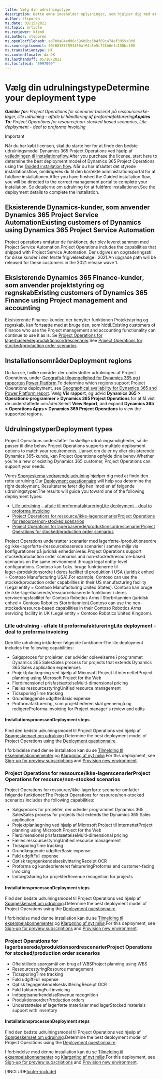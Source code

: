 ```yaml
---
title: Vælg din udrulningstype
description: Dette emne indeholder oplysninger, som hjælper dig med at fastlægge den korrekte udrulningstype for Project operations for din virksomhed.
author: stsporen
ms.date: 03/15/2021
ms.topic: article
ms.reviewer: kfend
ms.author: stsporen
ms.openlocfilehash: ad700a84edd6c39609bc5b4f09ca74af3059a0dd
ms.sourcegitcommit: 40f68387f594180af64a5e5c748b6efa188bd300
ms.translationtype: HT
ms.contentlocale: da-DK
ms.lasthandoff: 05/10/2021
ms.locfileid: "5997099"
---
```

# <a name="determine-your-deployment-type"></a><span data-ttu-id="48a8b-103">Vælg din udrulningstype</span><span class="sxs-lookup"><span data-stu-id="48a8b-103">Determine your deployment type</span></span>

<span data-ttu-id="48a8b-104">_**Gælder for:** Project Operations for scenarier baseret på ressource/ikke-lager, lille udrulning - aftale til håndtering af proformafakturering_</span><span class="sxs-lookup"><span data-stu-id="48a8b-104">_**Applies To:** Project Operations for resource/non-stocked based scenarios, Lite deployment - deal to proforma invoicing_</span></span>

> [!IMPORTANT]
> <span data-ttu-id="48a8b-105">Når du har købt licensen, skal du starte her for at finde den bedste udrulningsmodel Dynamics 365 Project Operations ved hjælp af [vejledningen til installationsflow](https://aka.ms/provisionprojectoperations).</span><span class="sxs-lookup"><span data-stu-id="48a8b-105">After you purchase the license, start here to determine the best deployment model of Dynamics 365 Project Operations using the [Guided installation flow](https://aka.ms/provisionprojectoperations).</span></span>
> <span data-ttu-id="48a8b-106">Når du har afsluttet det styrede installationsflow, omdirigeres du til den korrekte administrationsportal for at fuldføre installationen.</span><span class="sxs-lookup"><span data-stu-id="48a8b-106">After you have finshed the Guided installation flow, you will be directed to the correct management portal to complete your installation.</span></span> <span data-ttu-id="48a8b-107">Se detaljerne om udrulning for at fuldføre installationen.</span><span class="sxs-lookup"><span data-stu-id="48a8b-107">See the deployment details to complete the installation.</span></span>


## <a name="existing-customers-of-dynamics-using-dynamics-365-project-service-automation"></a><span data-ttu-id="48a8b-108">Eksisterende Dynamics-kunder, som anvender Dynamics 365 Project Service Automation</span><span class="sxs-lookup"><span data-stu-id="48a8b-108">Existing customers of Dynamics using Dynamics 365 Project Service Automation</span></span>
<span data-ttu-id="48a8b-109">Project operations omfatter de funktioner, der blev leveret sammen med Project Service Automation.</span><span class="sxs-lookup"><span data-stu-id="48a8b-109">Project Operations includes the capabilities that shipped with Project Service Automation.</span></span> <span data-ttu-id="48a8b-110">Der udgives en opgraderingssti for disse kunder i den første frigivelsesbølge i 2021.</span><span class="sxs-lookup"><span data-stu-id="48a8b-110">An upgrade path will be released for these customers in the 2021 release wave 1.</span></span>

## <a name="existing-customers-of-dynamics-365-finance-using-project-management-and-accounting"></a><span data-ttu-id="48a8b-111">Eksisterende Dynamics 365 Finance-kunder, som anvender projektstyring og regnskab</span><span class="sxs-lookup"><span data-stu-id="48a8b-111">Existing customers of Dynamics 365 Finance using Project management and accounting</span></span> 

<span data-ttu-id="48a8b-112">Eksisterende Finance-kunder, der benytter funktionen Projektstyring og regnskab, kan fortsætte med at bruge den, som hidtil.</span><span class="sxs-lookup"><span data-stu-id="48a8b-112">Existing customers of Finance who use the Project management and accounting functionality can continue to use it as is.</span></span> <span data-ttu-id="48a8b-113">Se [Project Operations for lagerbaserede/produktionsordrescenarier](#pma).</span><span class="sxs-lookup"><span data-stu-id="48a8b-113">See [Project Operations for stocked/production order scenarios](#pma).</span></span>


## <a name="deployment-regions"></a><span data-ttu-id="48a8b-114">Installationsområder</span><span class="sxs-lookup"><span data-stu-id="48a8b-114">Deployment regions</span></span>
<span data-ttu-id="48a8b-115">Du kan se, hvilke områder der understøtter udrulningen af Project Operations, under [Geografisk tilgængelighed for Dynamics 365 og i rapporten Power Platform](https://dynamics.microsoft.com/en-us/geographic-availability/).</span><span class="sxs-lookup"><span data-stu-id="48a8b-115">To determine which regions support Project Operations deployment, see [Geographical availability for Dynamics 365 and Power Platform report](https://dynamics.microsoft.com/en-us/geographic-availability/).</span></span> <span data-ttu-id="48a8b-116">Vælg **Vis rapport**, og udvid **Dynamics 365 > Operations-programmer > Dynamics 365 Project Operations** for at få vist de understøttede områder.</span><span class="sxs-lookup"><span data-stu-id="48a8b-116">Select **View Report**, and expand **Dynamics 365 > Operations Apps > Dynamics 365 Project Operations** to view the supported regions.</span></span>

## <a name="deployment-types"></a><span data-ttu-id="48a8b-117">Udrulningstyper</span><span class="sxs-lookup"><span data-stu-id="48a8b-117">Deployment types</span></span>
<span data-ttu-id="48a8b-118">Project Operations understøtter forskellige udrulningsmuligheder, så de passer til dine behov.</span><span class="sxs-lookup"><span data-stu-id="48a8b-118">Project Operations supports multiple deployment options to match your requirements.</span></span> <span data-ttu-id="48a8b-119">Uanset om du er ny eller eksisterende Dynamics 365-kunde, kan Project Operations opfylde dine behov.</span><span class="sxs-lookup"><span data-stu-id="48a8b-119">Whether you're a new or existing Dynamics 365 customer, Project Operations can support your needs.</span></span>

<span data-ttu-id="48a8b-120">Vores [Spørgeskema vedrørende udrulning](https://aka.ms/provisionprojectoperations) hjælper dig med at finde den rette udrulning.</span><span class="sxs-lookup"><span data-stu-id="48a8b-120">Our [Deployment questionnaire](https://aka.ms/provisionprojectoperations) will help you determine the right deployment.</span></span> <span data-ttu-id="48a8b-121">Resultaterne fører dig hen imod en af følgende udrulningstyper:</span><span class="sxs-lookup"><span data-stu-id="48a8b-121">The results will guide you toward one of the following deployment types:</span></span>

- [<span data-ttu-id="48a8b-122">Lille udrulning – aftale til proformafakturering</span><span class="sxs-lookup"><span data-stu-id="48a8b-122">Lite deployment – deal to proforma invoicing</span></span>](#lite)
- [<span data-ttu-id="48a8b-123">Project Operations for ressource/ikke-lagerscenarier</span><span class="sxs-lookup"><span data-stu-id="48a8b-123">Project Operations for resource/non-stocked scenarios</span></span>](#integrated)
- [<span data-ttu-id="48a8b-124">Project Operations for lagerbaserede/produktionsordrescenarier</span><span class="sxs-lookup"><span data-stu-id="48a8b-124">Project Operations for stocked/production order scenarios</span></span>](#pma)

<span data-ttu-id="48a8b-125">Project Operations understøtter scenarier med lagerførte-/produktionsordre og ikke-lagerførte-/ressourcebaserede scenarier i samme miljø via konfigurationer på juridisk enhedsniveau.</span><span class="sxs-lookup"><span data-stu-id="48a8b-125">Project Operations support stocked/production order scenarios and non-stocked/resource-based scenarios on the same environment through legal entity-level configurations.</span></span> <span data-ttu-id="48a8b-126">Contoso kan f.eks. bruge funktionerne til lager-/produktionsordre i deres facilitet til produktion i USA (juridisk enhed = Contoso Manufacturing USA).</span><span class="sxs-lookup"><span data-stu-id="48a8b-126">For example, Contoso can use the stocked/production order capabilities in their US manufacturing facility (Legal entity = Contoso Manufacturing United States).</span></span> <span data-ttu-id="48a8b-127">Contoso kan bruge de ikke-lagerbaserede/ressourcebaserede funktioner i deres serviceringsfacilitet for Contoso Robotics Arms i Storbritannien (juridisk enhed = Contoso Robotics Storbritannien).</span><span class="sxs-lookup"><span data-stu-id="48a8b-127">Contoso can use the non-stocked/resource-based capabilities in their Contoso Robotics Arms servicing facility in UK (Legal entity = Contoso Robotics United Kingdom).</span></span>

### <a name="lite-deployment---deal-to-proforma-invoicing"></a><a  name="lite"></a><span data-ttu-id="48a8b-128">Lille udrulning - aftale til proformafakturering</span><span class="sxs-lookup"><span data-stu-id="48a8b-128">Lite deployment - deal to proforma invoicing</span></span>

<span data-ttu-id="48a8b-129">Den lille udrulning inkluderer følgende funktioner:</span><span class="sxs-lookup"><span data-stu-id="48a8b-129">The lite deployment includes the following capabilities:</span></span>

- <span data-ttu-id="48a8b-130">Salgsproces for projekter, der udvider oplevelserne i programmet Dynamics 365 Sales</span><span class="sxs-lookup"><span data-stu-id="48a8b-130">Sales process for projects that extends Dynamics 365 Sales application experiences</span></span>
- <span data-ttu-id="48a8b-131">Projektplanlægning ved hjælp af Microsoft Project til internettet</span><span class="sxs-lookup"><span data-stu-id="48a8b-131">Project planning using Microsoft Project for the Web</span></span>
- <span data-ttu-id="48a8b-132">Flerdimensionel prisfastsættelse</span><span class="sxs-lookup"><span data-stu-id="48a8b-132">Multi-dimensional pricing</span></span>
- <span data-ttu-id="48a8b-133">Fælles ressourcestyring</span><span class="sxs-lookup"><span data-stu-id="48a8b-133">Unified resource management</span></span>
- <span data-ttu-id="48a8b-134">Tidssporing</span><span class="sxs-lookup"><span data-stu-id="48a8b-134">Time tracking</span></span>
- <span data-ttu-id="48a8b-135">Grundlæggende udgifter</span><span class="sxs-lookup"><span data-stu-id="48a8b-135">Basic expense</span></span>
- <span data-ttu-id="48a8b-136">Proformafakturering, som projektlederen skal gennemgå og redigere</span><span class="sxs-lookup"><span data-stu-id="48a8b-136">Proforma invoicing for Project manager's review and edits</span></span> 

#### <a name="deployment-steps"></a><span data-ttu-id="48a8b-137">Installationsprocessen</span><span class="sxs-lookup"><span data-stu-id="48a8b-137">Deployment steps</span></span>
<span data-ttu-id="48a8b-138">Find den bedste udrulningsmodel til Project Operations ved hjælp af [Spørgeskemaet om udrulning](https://aka.ms/provisionprojectoperations).</span><span class="sxs-lookup"><span data-stu-id="48a8b-138">Determine the best deployment model of Project Operations using the [Deployment questionnaire](https://aka.ms/provisionprojectoperations).</span></span>

<span data-ttu-id="48a8b-139">I forbindelse med denne installation kan du se [Tilmelding til eksempelabonnementer](lite-preview-subscription-sign-up.md) og [Klargøring af nyt miljø](lite-deployment.md).</span><span class="sxs-lookup"><span data-stu-id="48a8b-139">For this deployment, see [Sign-up for preview subscriptions](lite-preview-subscription-sign-up.md) and [Provision new environment](lite-deployment.md).</span></span> 


### <a name="project-operations-for-resourcenon-stocked-scenarios"></a><a name="integrated"></a><span data-ttu-id="48a8b-140">Project Operations for ressource/ikke-lagerscenarier</span><span class="sxs-lookup"><span data-stu-id="48a8b-140">Project Operations for resource/non-stocked scenarios</span></span>
<span data-ttu-id="48a8b-141">Project Operations for ressource/ikke-lagerførte scenarier omfatter følgende funktioner:</span><span class="sxs-lookup"><span data-stu-id="48a8b-141">The Project Operations for resource/non-stocked scenarios includes the following capabilities:</span></span>
 
- <span data-ttu-id="48a8b-142">Salgsproces for projekter, der udvider programmet Dynamics 365 Sales</span><span class="sxs-lookup"><span data-stu-id="48a8b-142">Sales process for projects that extends the Dynamics 365 Sales application</span></span>
- <span data-ttu-id="48a8b-143">Projektplanlægning ved hjælp af Microsoft Project til internettet</span><span class="sxs-lookup"><span data-stu-id="48a8b-143">Project planning using Microsoft Project for the Web</span></span>
- <span data-ttu-id="48a8b-144">Flerdimensionel prisfastsættelse</span><span class="sxs-lookup"><span data-stu-id="48a8b-144">Multi-dimensional pricing</span></span>
- <span data-ttu-id="48a8b-145">Fælles ressourcestyring</span><span class="sxs-lookup"><span data-stu-id="48a8b-145">Unified resource management</span></span>
- <span data-ttu-id="48a8b-146">Tidssporing</span><span class="sxs-lookup"><span data-stu-id="48a8b-146">Time tracking</span></span>
- <span data-ttu-id="48a8b-147">Grundlæggende udgifter</span><span class="sxs-lookup"><span data-stu-id="48a8b-147">Basic expense</span></span>
- <span data-ttu-id="48a8b-148">Fuld udgift</span><span class="sxs-lookup"><span data-stu-id="48a8b-148">Full expense</span></span>
- <span data-ttu-id="48a8b-149">Optisk tegngenkendelseskvittering</span><span class="sxs-lookup"><span data-stu-id="48a8b-149">Receipt OCR</span></span>
- <span data-ttu-id="48a8b-150">Proforma og kundeorienteret fakturering</span><span class="sxs-lookup"><span data-stu-id="48a8b-150">Proforma and customer-facing invoicing</span></span> 
- <span data-ttu-id="48a8b-151">Indtægtsføring for projekter</span><span class="sxs-lookup"><span data-stu-id="48a8b-151">Revenue recognition for projects</span></span>

#### <a name="deployment-steps"></a><span data-ttu-id="48a8b-152">Installationsprocessen</span><span class="sxs-lookup"><span data-stu-id="48a8b-152">Deployment steps</span></span>
<span data-ttu-id="48a8b-153">Find den bedste udrulningsmodel til Project Operations ved hjælp af [Spørgeskemaet om udrulning](https://aka.ms/provisionprojectoperations).</span><span class="sxs-lookup"><span data-stu-id="48a8b-153">Determine the best deployment model of Project Operations using the [Deployment questionnaire](https://aka.ms/provisionprojectoperations).</span></span>

<span data-ttu-id="48a8b-154">I forbindelse med denne installation kan du se [Tilmelding til eksempelabonnementer](resource-sign-up-preview-subscription.md) og [Klargøring af nyt miljø](resource-provision-new-environment.md).</span><span class="sxs-lookup"><span data-stu-id="48a8b-154">For this deployment, see [Sign-up for preview subscriptions](resource-sign-up-preview-subscription.md) and [Provision new environment](resource-provision-new-environment.md).</span></span> 


### <a name="project-operations-for-stockedproduction-order-scenarios"></a><a name="pma"></a><span data-ttu-id="48a8b-155">Project Operations for lagerbaserede/produktionsordrescenarier</span><span class="sxs-lookup"><span data-stu-id="48a8b-155">Project Operations for stocked/production order scenarios</span></span>

- <span data-ttu-id="48a8b-156">Ofte stillede spørgsmål om brug af WBS</span><span class="sxs-lookup"><span data-stu-id="48a8b-156">Project planning using WBS</span></span>
- <span data-ttu-id="48a8b-157">Ressourcestyring</span><span class="sxs-lookup"><span data-stu-id="48a8b-157">Resource management</span></span>
- <span data-ttu-id="48a8b-158">Tidssporing</span><span class="sxs-lookup"><span data-stu-id="48a8b-158">Time tracking</span></span>
- <span data-ttu-id="48a8b-159">Fuld udgift</span><span class="sxs-lookup"><span data-stu-id="48a8b-159">Full expense</span></span>
- <span data-ttu-id="48a8b-160">Optisk tegngenkendelseskvittering</span><span class="sxs-lookup"><span data-stu-id="48a8b-160">Receipt OCR</span></span>
- <span data-ttu-id="48a8b-161">Fuld fakturering</span><span class="sxs-lookup"><span data-stu-id="48a8b-161">Full invoicing</span></span>
- <span data-ttu-id="48a8b-162">Indtægtsanerkendelse</span><span class="sxs-lookup"><span data-stu-id="48a8b-162">Revenue recognition</span></span>
- <span data-ttu-id="48a8b-163">Produktionsordrer</span><span class="sxs-lookup"><span data-stu-id="48a8b-163">Production orders</span></span>
- <span data-ttu-id="48a8b-164">Understøttelse af lagerførte materialer med lager</span><span class="sxs-lookup"><span data-stu-id="48a8b-164">Stocked materials support with inventory</span></span>

#### <a name="deployment-steps"></a><span data-ttu-id="48a8b-165">Installationsprocessen</span><span class="sxs-lookup"><span data-stu-id="48a8b-165">Deployment steps</span></span>
<span data-ttu-id="48a8b-166">Find den bedste udrulningsmodel til Project Operations ved hjælp af [Spørgeskemaet om udrulning](https://aka.ms/provisionprojectoperations).</span><span class="sxs-lookup"><span data-stu-id="48a8b-166">Determine the best deployment model of Project Operations using the [Deployment questionnaire](https://aka.ms/provisionprojectoperations).</span></span>

<span data-ttu-id="48a8b-167">I forbindelse med denne installation kan du se [Tilmelding til eksempelabonnementer](/dynamics365/fin-ops-core/dev-itpro/dev-tools/sign-up-preview-subscription?toc=%2fdynamics365%2ffinance%2ftoc.json) og [Klargøring af nyt miljø](/dynamics365/fin-ops-core/dev-itpro/deployment/deploy-demo-environment?toc=%2fdynamics365%2ffinance%2ftoc.json).</span><span class="sxs-lookup"><span data-stu-id="48a8b-167">For this deployment, see [Sign-up for preview subscriptions](/dynamics365/fin-ops-core/dev-itpro/dev-tools/sign-up-preview-subscription?toc=%2fdynamics365%2ffinance%2ftoc.json) and [Provision new environment](/dynamics365/fin-ops-core/dev-itpro/deployment/deploy-demo-environment?toc=%2fdynamics365%2ffinance%2ftoc.json).</span></span> 



[!INCLUDE[footer-include](../includes/footer-banner.md)]